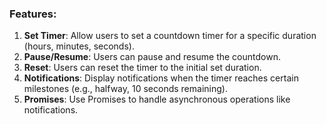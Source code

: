 ### Features:
1. **Set Timer**: Allow users to set a countdown timer for a specific duration (hours, minutes, seconds).
2. **Pause/Resume**: Users can pause and resume the countdown.
3. **Reset**: Users can reset the timer to the initial set duration.
4. **Notifications**: Display notifications when the timer reaches certain milestones (e.g., halfway, 10 seconds remaining).
5. **Promises**: Use Promises to handle asynchronous operations like notifications.
